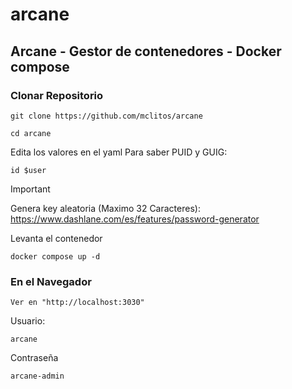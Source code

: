 # arcane

## Arcane - Gestor de contenedores - Docker compose

### Clonar Repositorio
```
git clone https://github.com/mclitos/arcane
```
```
cd arcane
```
Edita los valores en el yaml
Para saber PUID y GUIG:
```
id $user
```
> [!IMPORTANT]
> Genera key aleatoria (Maximo 32 Caracteres): https://www.dashlane.com/es/features/password-generator

Levanta el contenedor
```
docker compose up -d
```

### En el Navegador
```
Ver en "http://localhost:3030"
```
Usuario: 
```
arcane
```
Contraseña
```
arcane-admin
```
